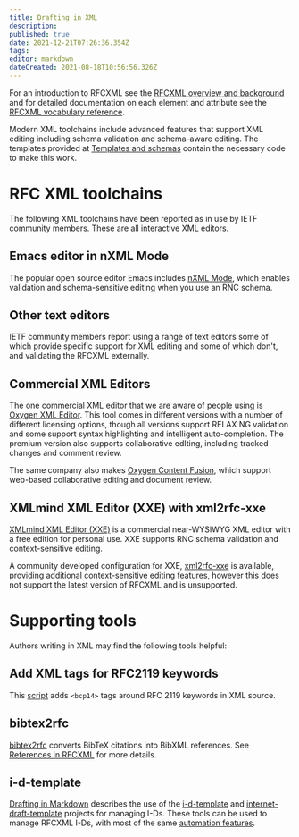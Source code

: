 ```yaml
---
title: Drafting in XML
description: 
published: true
date: 2021-12-21T07:26:36.354Z
tags: 
editor: markdown
dateCreated: 2021-08-18T10:56:56.326Z
---
```


For an introduction to RFCXML see the [RFCXML overview and background](/rfcxml-overview) and for detailed documentation on each element and attribute see the [RFCXML vocabulary reference](/rfcxml-vocabulary).

Modern XML toolchains include advanced features that support XML editing including schema validation and schema-aware editing.  The templates provided at [Templates and schemas](/templates-and-schemas) contain the necessary code to make this work.

# RFC XML toolchains
The following XML toolchains have been reported as in use by IETF community members.  These are all interactive XML editors. 

## Emacs editor in nXML Mode
The popular open source editor Emacs includes [nXML Mode](https://www.gnu.org/software/emacs/manual/html_mono/nxml-mode.html), which enables validation and schema-sensitive editing when you use an RNC schema. 

## Other text editors
IETF community members report using a range of text editors some of which provide specific support for XML editing and some of which don't, and validating the RFCXML externally.

## Commercial XML Editors
The one commercial XML editor that we are aware of people using is [Oxygen XML Editor](https://www.oxygenxml.com/xml_editor.html).  This tool comes in different versions with a number of different licensing options, though all versions support RELAX NG validation and some support syntax highlighting and intelligent auto-completion. The premium version also supports collaborative edIting, including tracked changes and comment review.

The same company also makes [Oxygen Content Fusion](https://www.oxygenxml.com/content_fusion.html), which support web-based collaborative editing and document review.
  
## XMLmind XML Editor (XXE) with xml2rfc-xxe
[XMLmind XML Editor (XXE)](https://www.xmlmind.com/xmleditor/) is a commercial near-WYSIWYG XML editor with a free edition for personal use.  XXE supports RNC schema validation and context-sensitive editing.

A community developed configuration for XXE, [xml2rfc-xxe](https://github.com/wkumari/xml2rfc-xxe/) is available, providing additional context-sensitive editing features, however this does not support the latest version of RFCXML and is unsupported.

# Supporting tools
Authors writing in XML may find the following tools helpful:

## Add XML tags for RFC2119 keywords
This [script](https://strayalpha.com/software/rfcxml/lookback-bcp-fix.pl) adds `<bcp14>` tags around RFC 2119 keywords in XML source.

## bibtex2rfc
[bibtex2rfc](https://github.com/yaronf/bibtex2rfc) converts BibTeX citations into BibXML references. See [References in RFCXML](/references-in-rfcxml) for more details.

## i-d-template
[Drafting in Markdown](/drafting-in-markdown#h-3-internet-draft-template-and-i-d-template) describes the use of the [i-d-template](https://github.com/martinthomson/i-d-template) and [internet-draft-template](https://github.com/martinthomson/internet-draft-template) projects for managing I-Ds.  These tools can be used to manage RFCXML I-Ds, with most of the same [automation features](https://github.com/martinthomson/i-d-template/blob/main/doc/FEATURES.md#automation-features).
